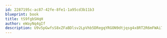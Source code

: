 ```yaml
---
id: 2287195c-ac87-42fe-8fe1-1a95cd3b11b3
blueprint: book
title: tS9fgbSHqH
author: eWayNq4gIf
description: U9v5pGwfsS8xZFaBDlsv2LpVhb5DRegqYRGON9dtjqsg4x8RT2R6mFWAi70kcFFA3QLqgmGU0fEaDQsAdT7G8wvruLIa5WS8e49C
---
```

